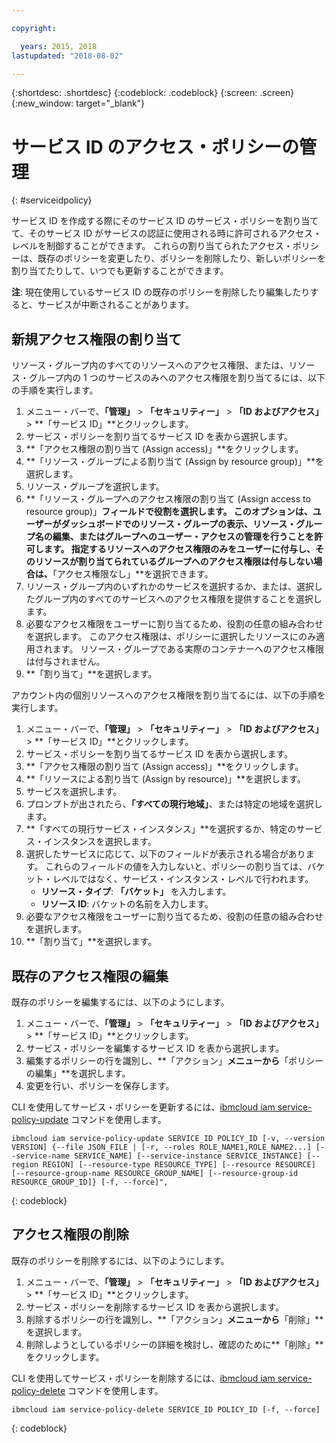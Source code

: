 ```yaml
---

copyright:

  years: 2015, 2018
lastupdated: "2018-08-02"

---
```


{:shortdesc: .shortdesc}
{:codeblock: .codeblock}
{:screen: .screen}
{:new_window: target="_blank"}

# サービス ID のアクセス・ポリシーの管理
{: #serviceidpolicy}

サービス ID を作成する際にそのサービス ID のサービス・ポリシーを割り当てて、そのサービス ID がサービスの認証に使用される時に許可されるアクセス・レベルを制御することができます。 これらの割り当てられたアクセス・ポリシーは、既存のポリシーを変更したり、ポリシーを削除したり、新しいポリシーを割り当てたりして、いつでも更新することができます。

**注**: 現在使用しているサービス ID の既存のポリシーを削除したり編集したりすると、サービスが中断されることがあります。

## 新規アクセス権限の割り当て

リソース・グループ内のすべてのリソースへのアクセス権限、または、リソース・グループ内の 1 つのサービスのみへのアクセス権限を割り当てるには、以下の手順を実行します。

1. メニュー・バーで、**「管理」** &gt; **「セキュリティー」** &gt; **「ID およびアクセス」** &gt; **「サービス ID」**とクリックします。
2. サービス・ポリシーを割り当てるサービス ID を表から選択します。
3. **「アクセス権限の割り当て (Assign access)」**をクリックします。
4. **「リソース・グループによる割り当て (Assign by resource group)」**を選択します。
5. リソース・グループを選択します。
6. **「リソース・グループへのアクセス権限の割り当て (Assign access to resource group)」**フィールドで役割を選択します。 このオプションは、ユーザーがダッシュボードでのリソース・グループの表示、リソース・グループ名の編集、またはグループへのユーザー・アクセスの管理を行うことを許可します。 指定するリソースへのアクセス権限のみをユーザーに付与し、そのリソースが割り当てられているグループへのアクセス権限は付与しない場合は、**「アクセス権限なし」**を選択できます。
7. リソース・グループ内のいずれかのサービスを選択するか、または、選択したグループ内のすべてのサービスへのアクセス権限を提供することを選択します。
8. 必要なアクセス権限をユーザーに割り当てるため、役割の任意の組み合わせを選択します。 このアクセス権限は、ポリシーに選択したリソースにのみ適用されます。 リソース・グループである実際のコンテナーへのアクセス権限は付与されません。
9. **「割り当て」**を選択します。

アカウント内の個別リソースへのアクセス権限を割り当てるには、以下の手順を実行します。

1. メニュー・バーで、**「管理」** &gt; **「セキュリティー」** &gt; **「ID およびアクセス」** &gt; **「サービス ID」**とクリックします。
2. サービス・ポリシーを割り当てるサービス ID を表から選択します。
3. **「アクセス権限の割り当て (Assign access)」**をクリックします。
4. **「リソースによる割り当て (Assign by resource)」**を選択します。
5. サービスを選択します。
6. プロンプトが出されたら、**「すべての現行地域」**、または特定の地域を選択します。
7. **「すべての現行サービス・インスタンス」**を選択するか、特定のサービス・インスタンスを選択します。
8. 選択したサービスに応じて、以下のフィールドが表示される場合があります。 これらのフィールドの値を入力しないと、ポリシーの割り当ては、バケット・レベルではなく、サービス・インスタンス・レベルで行われます。
    * **リソース・タイプ**: **「バケット」** を入力します。
    * **リソース ID**: バケットの名前を入力します。
9. 必要なアクセス権限をユーザーに割り当てるため、役割の任意の組み合わせを選択します。
10. **「割り当て」**を選択します。



## 既存のアクセス権限の編集

既存のポリシーを編集するには、以下のようにします。

1. メニュー・バーで、**「管理」** &gt; **「セキュリティー」** &gt; **「ID およびアクセス」** &gt; **「サービス ID」**とクリックします。
2. サービス・ポリシーを編集するサービス ID を表から選択します。
3. 編集するポリシーの行を識別し、**「アクション」**メニューから**「ポリシーの編集」**を選択します。
4. 変更を行い、ポリシーを保存します。

CLI を使用してサービス・ポリシーを更新するには、[ibmcloud iam service-policy-update](/docs/cli/reference/ibmcloud/cli_api_policy.html#ibmcloud_iam_service_policy_update) コマンドを使用します。
```
ibmcloud iam service-policy-update SERVICE_ID POLICY_ID [-v, --version VERSION] {--file JSON_FILE | [-r, --roles ROLE_NAME1,ROLE_NAME2...] [--service-name SERVICE_NAME] [--service-instance SERVICE_INSTANCE] [--region REGION] [--resource-type RESOURCE_TYPE] [--resource RESOURCE] [--resource-group-name RESOURCE_GROUP_NAME] [--resource-group-id RESOURCE_GROUP_ID]} [-f, --force]",
```
{: codeblock}

## アクセス権限の削除

既存のポリシーを削除するには、以下のようにします。

1. メニュー・バーで、**「管理」** &gt; **「セキュリティー」** &gt; **「ID およびアクセス」** &gt; **「サービス ID」**とクリックします。
2. サービス・ポリシーを削除するサービス ID を表から選択します。
3. 削除するポリシーの行を識別し、**「アクション」**メニューから**「削除」**を選択します。
4. 削除しようとしているポリシーの詳細を検討し、確認のために**「削除」**をクリックします。

CLI を使用してサービス・ポリシーを削除するには、[ibmcloud iam service-policy-delete](/docs/cli/reference/ibmcloud/cli_api_policy.html#ibmcloud_iam_service_policy_delete) コマンドを使用します。
```
ibmcloud iam service-policy-delete SERVICE_ID POLICY_ID [-f, --force]
```
{: codeblock}
